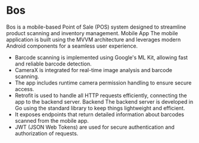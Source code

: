 # Bos

Bos is a mobile-based Point of Sale (POS) system designed to streamline product scanning and
inventory management.
Mobile App
The mobile application is built using the MVVM architecture and leverages modern Android components
for a seamless user experience.

* Barcode scanning is implemented using Google's ML Kit, allowing fast and reliable barcode
  detection.
* CameraX is integrated for real-time image analysis and barcode scanning.
* The app includes runtime camera permission handling to ensure secure access.
* Retrofit is used to handle all HTTP requests efficiently, connecting the app to the backend
  server.
  Backend
  The backend server is developed in Go using the standard library to keep things lightweight and
  efficient.
* It exposes endpoints that return detailed information about barcodes scanned from the mobile app.
* JWT (JSON Web Tokens) are used for secure authentication and authorization of requests.
